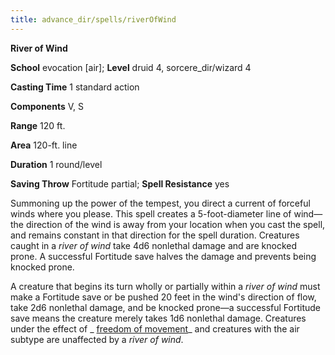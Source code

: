 ```yaml
---
title: advance_dir/spells/riverOfWind
---
```

 **River of Wind**

**School** evocation [air]; **Level** druid 4, sorcere_dir/wizard 4

**Casting Time** 1 standard action

**Components** V, S

**Range** 120 ft.

**Area** 120-ft. line

**Duration** 1 round/level

**Saving Throw** Fortitude partial; **Spell Resistance** yes

Summoning up the power of the tempest, you direct a current of forceful winds where you please. This spell creates a 5-foot-diameter line of wind—the direction of the wind is away from your location when you cast the spell, and remains constant in that direction for the spell duration. Creatures caught in a _river of wind_ take 4d6 nonlethal damage and are knocked prone. A successful Fortitude save halves the damage and prevents being knocked prone.

A creature that begins its turn wholly or partially within a _river of wind_ must make a Fortitude save or be pushed 20 feet in the wind's direction of flow, take 2d6 nonlethal damage, and be knocked prone—a successful Fortitude save means the creature merely takes 1d6 nonlethal damage. Creatures under the effect of _ [freedom of movement](../../spell_dir/freedomOfMovement#_freedom-of-movement)_ and creatures with the air subtype are unaffected by a _river of wind_.

